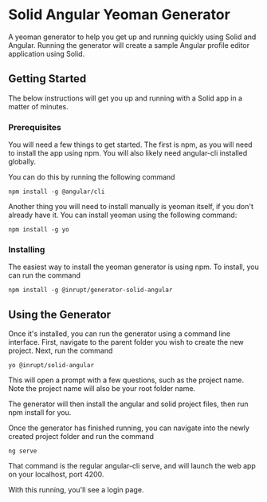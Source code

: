 # Solid Angular Yeoman Generator

A yeoman generator to help you get up and running quickly using Solid and Angular. Running the generator will create a sample Angular profile editor application using Solid.

## Getting Started

The below instructions will get you up and running with a Solid app in a matter of minutes.

### Prerequisites

You will need a few things to get started. The first is npm, as you will need to install the app using npm. You will also likely need angular-cli installed globally. 

You can do this by running the following command

```
npm install -g @angular/cli
```

Another thing you will need to install manually is yeoman itself, if you don't already have it. You can install yeoman using the following command:
```
npm install -g yo
```

### Installing

The easiest way to install the yeoman generator is using npm. To install, you can run the command
```
npm install -g @inrupt/generator-solid-angular
```

## Using the Generator

Once it's installed, you can run the generator using a command line interface. First, navigate to the parent folder you wish to create the new project. Next, run the command
```
yo @inrupt/solid-angular
```
This will open a prompt with a few questions, such as the project name. Note the project name will also be your root folder name.

The generator will then install the angular and solid project files, then run npm install for you.

Once the generator has finished running, you can navigate into the newly created project folder and run the command
``` 
ng serve
```
That command is the regular angular-cli serve, and will launch the web app on your localhost, port 4200.

With this running, you'll see a login page.
